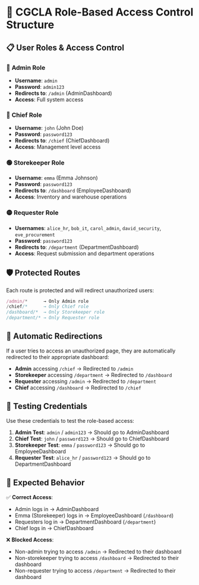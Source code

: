 # 🔐 CGCLA Role-Based Access Control Structure

## 📋 **User Roles & Access Control**

### 🔴 **Admin Role**
- **Username**: `admin`
- **Password**: `admin123`
- **Redirects to**: `/admin` (AdminDashboard)
- **Access**: Full system access

### 🔵 **Chief Role** 
- **Username**: `john` (John Doe)
- **Password**: `password123`
- **Redirects to**: `/chief` (ChiefDashboard)
- **Access**: Management level access

### 🟢 **Storekeeper Role**
- **Username**: `emma` (Emma Johnson)
- **Password**: `password123`
- **Redirects to**: `/dashboard` (EmployeeDashboard)
- **Access**: Inventory and warehouse operations

### 🟡 **Requester Role**
- **Usernames**: `alice_hr`, `bob_it`, `carol_admin`, `david_security`, `eve_procurement`
- **Password**: `password123`
- **Redirects to**: `/department` (DepartmentDashboard)
- **Access**: Request submission and department operations

## 🛡️ **Protected Routes**

Each route is protected and will redirect unauthorized users:

```javascript
/admin/*      → Only Admin role
/chief/*      → Only Chief role  
/dashboard/*  → Only Storekeeper role
/department/* → Only Requester role
```

## 🔄 **Automatic Redirections**

If a user tries to access an unauthorized page, they are automatically redirected to their appropriate dashboard:

- **Admin** accessing `/chief` → Redirected to `/admin`
- **Storekeeper** accessing `/department` → Redirected to `/dashboard`
- **Requester** accessing `/admin` → Redirected to `/department`
- **Chief** accessing `/dashboard` → Redirected to `/chief`

## 🧪 **Testing Credentials**

Use these credentials to test the role-based access:

1. **Admin Test**: `admin` / `admin123` → Should go to AdminDashboard
2. **Chief Test**: `john` / `password123` → Should go to ChiefDashboard  
3. **Storekeeper Test**: `emma` / `password123` → Should go to EmployeeDashboard
4. **Requester Test**: `alice_hr` / `password123` → Should go to DepartmentDashboard

## 🎯 **Expected Behavior**

✅ **Correct Access**:
- Admin logs in → AdminDashboard
- Emma (Storekeeper) logs in → EmployeeDashboard (`/dashboard`)
- Requesters log in → DepartmentDashboard (`/department`)
- Chief logs in → ChiefDashboard

❌ **Blocked Access**:
- Non-admin trying to access `/admin` → Redirected to their dashboard
- Non-storekeeper trying to access `/dashboard` → Redirected to their dashboard
- Non-requester trying to access `/department` → Redirected to their dashboard
